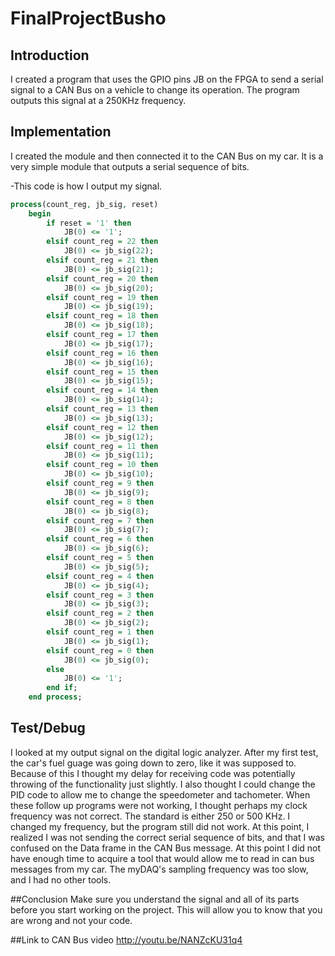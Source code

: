 FinalProjectBusho
=================

## Introduction
I created a program that uses the GPIO pins JB on the FPGA to send a serial signal to a CAN Bus on a vehicle to change its
operation. The program outputs this signal at a 250KHz frequency.

## Implementation
I created the module and then connected it to the CAN Bus on my car. It is a very simple module that outputs a serial sequence
of bits.

  -This code is how I output my signal.
  
``` VHDL
process(count_reg, jb_sig, reset)
	begin
		if reset = '1' then
			JB(0) <= '1';
		elsif count_reg = 22 then
			JB(0) <= jb_sig(22);
		elsif count_reg = 21 then
			JB(0) <= jb_sig(21);
		elsif count_reg = 20 then
			JB(0) <= jb_sig(20);
		elsif count_reg = 19 then
			JB(0) <= jb_sig(19);
		elsif count_reg = 18 then
			JB(0) <= jb_sig(18);
		elsif count_reg = 17 then
			JB(0) <= jb_sig(17);
		elsif count_reg = 16 then
			JB(0) <= jb_sig(16);
		elsif count_reg = 15 then
			JB(0) <= jb_sig(15);
		elsif count_reg = 14 then
			JB(0) <= jb_sig(14);
		elsif count_reg = 13 then
			JB(0) <= jb_sig(13);
		elsif count_reg = 12 then
			JB(0) <= jb_sig(12);
		elsif count_reg = 11 then
			JB(0) <= jb_sig(11);
		elsif count_reg = 10 then
			JB(0) <= jb_sig(10);
		elsif count_reg = 9 then
			JB(0) <= jb_sig(9);
		elsif count_reg = 8 then
			JB(0) <= jb_sig(8);
		elsif count_reg = 7 then
			JB(0) <= jb_sig(7);
		elsif count_reg = 6 then
			JB(0) <= jb_sig(6);
		elsif count_reg = 5 then
			JB(0) <= jb_sig(5);
		elsif count_reg = 4 then
			JB(0) <= jb_sig(4);	
		elsif count_reg = 3 then
			JB(0) <= jb_sig(3);	
		elsif count_reg = 2 then
			JB(0) <= jb_sig(2);	
		elsif count_reg = 1 then
			JB(0) <= jb_sig(1);	
		elsif count_reg = 0 then
			JB(0) <= jb_sig(0);				
		else
			JB(0) <= '1';
		end if;
	end process;
```

## Test/Debug
I looked at my output signal on the digital logic analyzer. After my first test, the car's fuel guage was going down to zero,
like it was supposed to. Because of this I thought my delay for receiving code was potentially throwing of the functionality
just slightly. I also thought I could change the PID code to allow me to change the speedometer and tachometer. When these 
follow up programs were not working, I thought perhaps my clock frequency was not correct. The standard is either 250 or 500
KHz. I changed my frequency, but the program still did not work. At this point, I realized I was not sending the correct serial
sequence of bits, and that I was confused on the Data frame in the CAN Bus message. At this point I did not have enough time
to acquire a tool that would allow me to read in can bus messages from my car. The myDAQ's sampling frequency was too slow, and
I had no other tools.

##Conclusion
Make sure you understand the signal and all of its parts before you start working on the project. This will allow you to know
that you are wrong and not your code.

##Link to CAN Bus video
http://youtu.be/NANZcKU31q4

